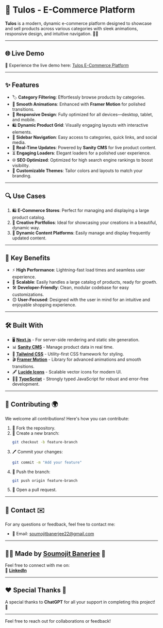 # 🌟 **Tulos - E-Commerce Platform**

**Tulos** is a modern, dynamic e-commerce platform designed to showcase and sell products across various categories with sleek animations, responsive design, and intuitive navigation. 🚀✨  

---

## 🌐 **Live Demo**  
🎥 Experience the live demo here: [Tulos E-Commerce Platform](https://shorturl.at/R9FUV)  

---

## ✨ **Features**  

- 🏷️ **Category Filtering**: Effortlessly browse products by categories.  
- 🎥 **Smooth Animations**: Enhanced with **Framer Motion** for polished transitions.  
- 📱 **Responsive Design**: Fully optimized for all devices—desktop, tablet, and mobile.  
- 🛍️ **Dynamic Product Grid**: Visually engaging layouts with interactive elements.  
- 📂 **Sidebar Navigation**: Easy access to categories, quick links, and social media.  
- 🔄 **Real-Time Updates**: Powered by **Sanity CMS** for live product content.  
- ⏳ **Engaging Loaders**: Elegant loaders for a polished user experience.  
- 🌐 **SEO Optimized**: Optimized for high search engine rankings to boost visibility.  
- 🎨 **Customizable Themes**: Tailor colors and layouts to match your branding.  

---

## 🔍 **Use Cases**  

1. 🛍️ **E-Commerce Stores**: Perfect for managing and displaying a large product catalog.  
2. 🎨 **Creative Portfolios**: Ideal for showcasing your creations in a beautiful, dynamic way.  
3. 📰 **Dynamic Content Platforms**: Easily manage and display frequently updated content.  

---

## 🚀 **Key Benefits**  

- ⚡ **High Performance**: Lightning-fast load times and seamless user experience.  
- 🌟 **Scalable**: Easily handles a large catalog of products, ready for growth.  
- 🛠️ **Developer-Friendly**: Clean, modular codebase for easy customizations.  
- 😊 **User-Focused**: Designed with the user in mind for an intuitive and enjoyable shopping experience.  

---

## 🛠️ **Built With**  

- 🖥️ **[Next.js](https://nextjs.org/)** - For server-side rendering and static site generation.  
- 📊 **[Sanity CMS](https://www.sanity.io/)** - Manage product data in real time.  
- 🎨 **[Tailwind CSS](https://tailwindcss.com/)** - Utility-first CSS framework for styling.  
- 🎬 **[Framer Motion](https://www.framer.com/motion/)** - Library for advanced animations and smooth transitions.  
- 🖋️ **[Lucide Icons](https://lucide.dev/)** - Scalable vector icons for modern UI.  
- 🧑‍💻 **[TypeScript](https://www.typescriptlang.org/)** - Strongly typed JavaScript for robust and error-free development.  

---

## 💬 **Contributing 🌍**

We welcome all contributions! Here's how you can contribute:

1. 🍴 Fork the repository.
2. 🌿 Create a new branch:
    ```bash
    git checkout -b feature-branch
    ```
3. 🖊️ Commit your changes:
    ```bash
    git commit -m "Add your feature"
    ```
4. 🚀 Push the branch:
    ```bash
    git push origin feature-branch
    ```
5. 🔀 Open a pull request.

---

## 📧 **Contact ✉️**

For any questions or feedback, feel free to contact me:

- 📧 Email: [soumojitbanerjee22@gmail.com](mailto:soumojitbanerjee22@gmail.com)

---

## 👨‍💻 **Made by [Soumojit Banerjee](https://www.linkedin.com/in/soumojit-banerjee-4914b3228/)** 💼

Feel free to connect with me on:  
🔗 [**LinkedIn**](https://www.linkedin.com/in/soumojit-banerjee-4914b3228/)  

---

## ❤️ **Special Thanks 🙏**

A special thanks to **ChatGPT** for all your support in completing this project! 🌟

---

Feel free to reach out for collaborations or feedback!
